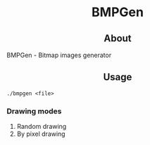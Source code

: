 <div align="center">

# BMPGen

## About

</div>

BMPGen - Bitmap images generator

<div align="center">

## Usage

</div>

```text
./bmpgen <file>
```

### Drawing modes

1) Random drawing
2) By pixel drawing
